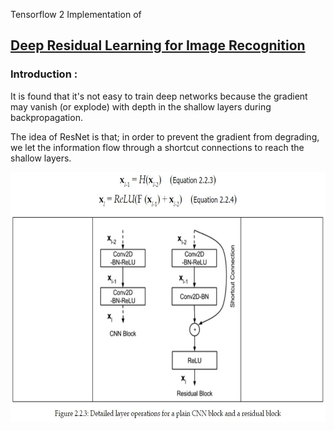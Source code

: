Tensorflow 2 Implementation of </br>
## [Deep Residual Learning for Image Recognition](https://arxiv.org/abs/1512.03385) </br>

### Introduction : </br>
It is found that it's not easy to train deep networks because the gradient may vanish (or explode) with depth in the shallow layers during backpropagation.</br>

The idea of ResNet is that; in order to prevent the gradient from degrading, we let the information flow through a shortcut connections to reach the shallow layers.</br>

<div align = "center">
<img align = "center" src = "resnet.JPG" height = 400>
</div>
